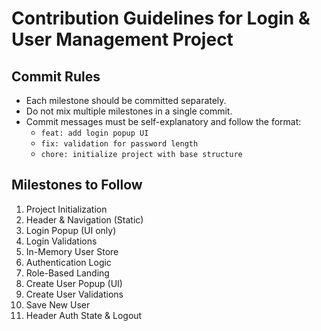 # Contribution Guidelines for Login & User Management Project

## Commit Rules
- Each milestone should be committed separately.
- Do not mix multiple milestones in a single commit.
- Commit messages must be self-explanatory and follow the format:
  - `feat: add login popup UI`
  - `fix: validation for password length`
  - `chore: initialize project with base structure`

## Milestones to Follow
1. Project Initialization
2. Header & Navigation (Static)
3. Login Popup (UI only)
4. Login Validations
5. In-Memory User Store
6. Authentication Logic
7. Role-Based Landing
8. Create User Popup (UI)
9. Create User Validations
10. Save New User
11. Header Auth State & Logout
